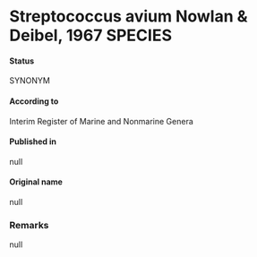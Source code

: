 # Streptococcus avium Nowlan & Deibel, 1967 SPECIES

#### Status
SYNONYM

#### According to
Interim Register of Marine and Nonmarine Genera

#### Published in
null

#### Original name
null

### Remarks
null